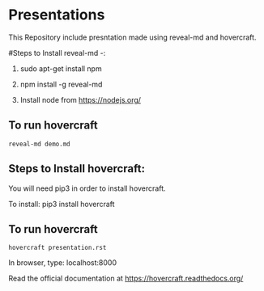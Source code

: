 # Presentations

This Repository include presntation made using reveal-md and hovercraft.

#Steps to Install reveal-md -:

1. sudo apt-get install npm

2. npm install -g reveal-md

3. Install node from https://nodejs.org/


## To run hovercraft
	reveal-md demo.md

## Steps to Install hovercraft:

You will need pip3 in order to install hovercraft.

To install:
    pip3 install hovercraft



## To run hovercraft

    hovercraft presentation.rst

In browser, type: localhost:8000

Read the official documentation at https://hovercraft.readthedocs.org/


